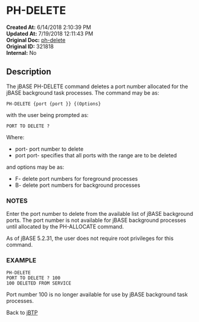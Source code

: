 # PH-DELETE

**Created At:** 6/14/2018 2:10:39 PM  
**Updated At:** 7/19/2018 12:11:43 PM  
**Original Doc:** [ph-delete](https://docs.jbase.com/46465-background-processing/ph-delete)  
**Original ID:** 321818  
**Internal:** No  


## Description 

The jBASE PH-DELETE command deletes a port number allocated for the jBASE background task processes. The command may be as:

```
PH-DELETE {port {port }} {(Options}
```

with the user being prompted as:

```
PORT TO DELETE ?
```



Where:

- port- port number to delete
- port port- specifies that all ports with the range are to be deleted


and options may be as:

- F- delete port numbers for foreground processes
- B- delete port numbers for background processes




### NOTES

Enter the port number to delete from the available list of jBASE background ports. The port number is not available for jBASE background processes until allocated by the PH-ALLOCATE command.

As of jBASE 5.2.31, the user does not require root privileges for this command.



### EXAMPLE

```
PH-DELETE
PORT TO DELETE ? 100
100 DELETED FROM SERVICE
```

Port number 100 is no longer available for use by jBASE background task processes.



Back to [jBTP](./../jbtp)
